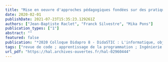 ```yaml
---
title: "Mise en oeuvre d'approches pédagogiques fondées sur des pratiques de l'industrie du logiciel pour l'apprentissage de la programmation"
date: 2020-02-01
publishDate: 2021-07-23T15:35:23.129261Z
authors: ["Jean-Baptiste Raclet", "Franck Silvestre", "Mika Pons"]
publication_types: ["1"]
abstract: ""
featured: false
publication: "*2020 Colloque Didapro 8 - DidaSTIC : L'informatique, objets d'enseignements*"
tags: ["revue de code ; apprentissage de la programmation ; Ingénierie logiciel ; conception guidée par les tests"]
url_pdf: "https://hal.archives-ouvertes.fr/hal-02960444"
---
```


